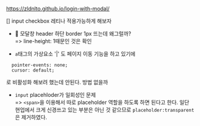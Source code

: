 https://zldnlto.github.io/login-with-modal/

[] input checkbox 레티나 적용가능하게 해보자

- 🐛 모달창 header 하단 border 1px 뜨는데 왜그럴까?  
  => line-height: 1때문인 것은 확인

- `a`태그의 가상요소 '|' 도 페이지 이동 기능을 하고 있기에

```
  pointer-events: none;
  cursor: default;
```

로 비활성화 해보려 했는데 안된다. 방법 없을까

- `input` placehloder가 일회성인 문제  
  => `<span>`을 이용해서 따로 placeholder 역할을 하도록 하면 된다고 한다. 일단 현업에서 크게 신경쓰고 있는 부분은 아닌 것 같으므로 `placeholder:transparent`은 제거하였다.
